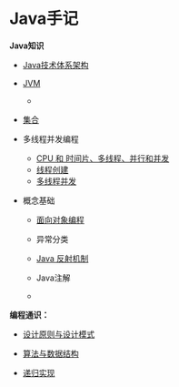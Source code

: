 # Java手记

**Java知识**

- [Java技术体系架构](01java_structure.md)

- [JVM](jvm.md)

  - 

- [集合](java_collection.md)

- 多线程并发编程
  
  - [CPU 和 时间片、多线程、并行和并发](java_thread_cpu.md)
  - [线程创建](java_thread_create.md)
  - [多线程并发](java_thread_safe.md)
  
- 概念基础

  - [面向对象编程](java_oo_concept.md)
  - 异常分类

  - [Java 反射机制](java_reflection.md)
  - Java注解
  - 

**编程通识：**

- [设计原则与设计模式](design_pattern.md)

- [算法与数据结构](data_structure.md)

- [递归实现](java_recursion.md)


